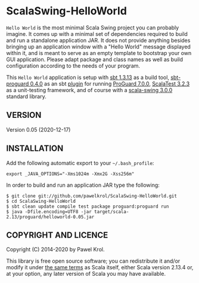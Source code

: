 ScalaSwing-HelloWorld
=====================

`Hello World` is the most minimal Scala Swing project you can probably imagine. It comes up with a minimal set of dependencies required to build and run a standalone application JAR. It does not provide anything besides bringing up an application window with a "Hello World" message displayed within it, and is meant to serve as an empty template to bootstrap your own GUI application. Please adapt package and class names as well as build configuration according to the needs of your program.

This `Hello World` application is setup with [sbt 1.3.13](http://www.scala-sbt.org/) as a build tool, [sbt-proguard 0.4.0](https://github.com/sbt/sbt-proguard) as an sbt [plugin](https://www.scala-sbt.org/1.x/docs/Using-Plugins.html) for running [ProGuard 7.0.0](http://proguard.sourceforge.net/), [ScalaTest 3.2.3](http://www.scalatest.org/) as a unit-testing framework, and of course with a [scala-swing 3.0.0](https://www.scala-lang.org/api/2.12.8/scala-swing/scala/swing/) standard library.

VERSION
-------

Version 0.05 (2020-12-17)

INSTALLATION
------------

Add the following automatic export to your `~/.bash_profile`:

    export _JAVA_OPTIONS="-Xms1024m -Xmx2G -Xss256m"

In order to build and run an application JAR type the following:

    $ git clone git://github.com/pawelkrol/ScalaSwing-HelloWorld.git
    $ cd ScalaSwing-HelloWorld
    $ sbt clean update compile test package proguard:proguard run
    $ java -Dfile.encoding=UTF8 -jar target/scala-2.13/proguard/helloworld-0.05.jar

COPYRIGHT AND LICENCE
---------------------

Copyright (C) 2014-2020 by Pawel Krol.

This library is free open source software; you can redistribute it and/or modify it under [the same terms](https://github.com/pawelkrol/ScalaSwing-HelloWorld/blob/master/LICENSE.md) as Scala itself, either Scala version 2.13.4 or, at your option, any later version of Scala you may have available.
